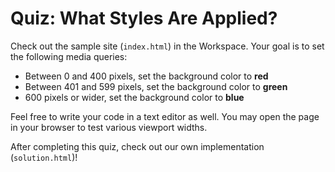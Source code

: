 # Quiz: What Styles Are Applied?

Check out the sample site (`index.html`) in the Workspace. Your goal is to set the following media queries:

- Between 0 and 400 pixels, set the background color to **red**
- Between 401 and 599 pixels, set the background color to **green**
- 600 pixels or wider, set the background color to **blue**

Feel free to write your code in a text editor as well. You may open the page in your browser to test various viewport widths.

After completing this quiz, check out our own implementation (`solution.html`)!
